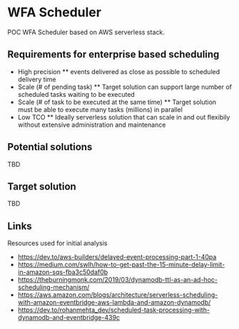 # WFA Scheduler

POC WFA Scheduler based on AWS serverless stack.

## Requirements for enterprise based scheduling

* High precision 
** events delivered as close as possible to scheduled delivery time
* Scale (# of pending task)
** Target solution can support  large number of scheduled tasks waiting to be executed
* Scale (# of task to be executed at the same time)
** Target solution must be able to execute many tasks (millions) in parallel
* Low TCO
** Ideally serverless solution that can scale in and out flexibily without extensive administration and maintenance

## Potential solutions

TBD

## Target solution

TBD

## Links

Resources used for initial analysis

* https://dev.to/aws-builders/delayed-event-processing-part-1-40pa
* https://medium.com/swlh/how-to-get-past-the-15-minute-delay-limit-in-amazon-sqs-fba3c50daf0b
* https://theburningmonk.com/2019/03/dynamodb-ttl-as-an-ad-hoc-scheduling-mechanism/
* https://aws.amazon.com/blogs/architecture/serverless-scheduling-with-amazon-eventbridge-aws-lambda-and-amazon-dynamodb/
* https://dev.to/rohanmehta_dev/scheduled-task-processing-with-dynamodb-and-eventbridge-439c